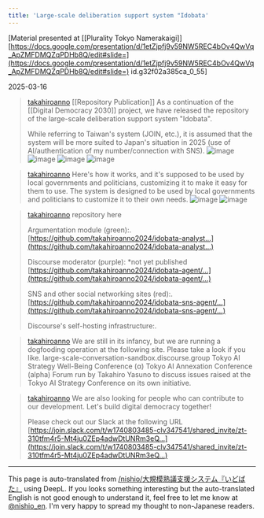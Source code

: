 ```yaml
---
title: 'Large-scale deliberation support system "Idobata'
---
```



[Material presented at [[Plurality Tokyo Namerakaigi]] [https://docs.google.com/presentation/d/1etZjpfj9v59NW5REC4bOv4QwVq_ApZMFDMQZqPDHb8Q/edit#slide=](https://docs.google.com/presentation/d/1etZjpfj9v59NW5REC4bOv4QwVq_ApZMFDMQZqPDHb8Q/edit#slide=) id.g32f02a385ca_0_55]


2025-03-16
> [takahiroanno](https://x.com/takahiroanno/status/1901193771351494930) [[Repository Publication]]
>  As a continuation of the [[Digital Democracy 2030]] project, we have released the repository of the large-scale deliberation support system "Idobata".
>
>  While referring to Taiwan's system (JOIN, etc.), it is assumed that the system will be more suited to Japan's situation in 2025 (use of AI/authentication of my number/connection with SNS).
>  ![image](https://pbs.twimg.com/media/GmJk_S9acAA3EvP?format=jpg&name=small#.png) ![image](https://pbs.twimg.com/media/GmJlG7vboAAJq6_?format=png&name=small#.png) ![image](https://pbs.twimg.com/media/GmJlNOzacAA612k?format=png&name=small#.png) ![image](https://pbs.twimg.com/media/GmJlQ_oboAABB-u?format=png&name=small#.png)

> [takahiroanno](https://x.com/takahiroanno/status/1901194359900713284) Here's how it works, and it's supposed to be used by local governments and politicians, customizing it to make it easy for them to use. The system is designed to be used by local governments and politicians to customize it to their own needs.
>  ![image](https://pbs.twimg.com/media/GmJlwl3a0AApDse?format=png&name=small#.png) ![image](https://pbs.twimg.com/media/GmJmI5DaYAAEdhw?format=jpg&name=medium#.png)

> [takahiroanno](https://x.com/takahiroanno/status/1901194955064045941) repository here
>
>  Argumentation module (green):.
>  [https://github.com/takahiroanno2024/idobata-analyst…](https://github.com/takahiroanno2024/idobata-analyst…)
>
>  Discourse moderator (purple): *not yet published
>  [https://github.com/takahiroanno2024/idobata-agent/…](https://github.com/takahiroanno2024/idobata-agent/…)
>
>  SNS and other social networking sites (red):.
>  [https://github.com/takahiroanno2024/idobata-sns-agent/…](https://github.com/takahiroanno2024/idobata-sns-agent/…)
>
>  Discourse's self-hosting infrastructure:.

> [takahiroanno](https://x.com/takahiroanno/status/1901195167870431318) We are still in its infancy, but we are running a dogfooding operation at the following site. Please take a look if you like. large-scale-conversation-sandbox.discourse.group
>  Tokyo AI Strategy Well-Being Conference (α)
>  Tokyo AI Annexation Conference (alpha)
>  Forum run by Takahiro Yasuno to discuss issues raised at the Tokyo AI Strategy Conference on its own initiative.

> [takahiroanno](https://x.com/takahiroanno/status/1901195529054290079) We are also looking for people who can contribute to our development. Let's build digital democracy together!
>
>  Please check out our Slack at the following URL
>  [https://join.slack.com/t/w1740803485-clv347541/shared_invite/zt-310tfm4r5-Mt4ju0ZEp4adwDtUNRm3eQ…](https://join.slack.com/t/w1740803485-clv347541/shared_invite/zt-310tfm4r5-Mt4ju0ZEp4adwDtUNRm3eQ…)

---
This page is auto-translated from [/nishio/大規模熟議支援システム『いどばた』](https://scrapbox.io/nishio/大規模熟議支援システム『いどばた』) using DeepL. If you looks something interesting but the auto-translated English is not good enough to understand it, feel free to let me know at [@nishio_en](https://twitter.com/nishio_en). I'm very happy to spread my thought to non-Japanese readers.